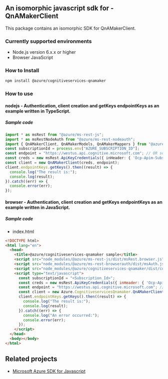 ## An isomorphic javascript sdk for - QnAMakerClient

This package contains an isomorphic SDK for QnAMakerClient.

### Currently supported environments

- Node.js version 6.x.x or higher
- Browser JavaScript

### How to Install

```bash
npm install @azure/cognitiveservices-qnamaker
```

### How to use

#### nodejs - Authentication, client creation and getKeys endpointKeys as an example written in TypeScript.

##### Sample code

```typescript
import * as msRest from "@azure/ms-rest-js";
import * as msRestNodeAuth from "@azure/ms-rest-nodeauth";
import { QnAMakerClient, QnAMakerModels, QnAMakerMappers } from "@azure/cognitiveservices-qnamaker";
const subscriptionId = process.env["AZURE_SUBSCRIPTION_ID"];
const endpoint = "https://westus.api.cognitive.microsoft.com"; // OR some other endpoint.
const creds = new msRest.ApiKeyCredentials({ inHeader: { 'Ocp-Apim-Subscription-Key': subscriptionId }});
const client = new QnAMakerClient(creds, endpoint);
client.endpointKeys.getKeys().then((result) => {
  console.log("The result is:");
  console.log(result);
}).catch((err) => {
  console.error(err);
});
```

#### browser - Authentication, client creation and getKeys endpointKeys as an example written in JavaScript.

##### Sample code

- index.html
```html
<!DOCTYPE html>
<html lang="en">
  <head>
    <title>@azure/cognitiveservices-qnamaker sample</title>
    <script src="node_modules/@azure/ms-rest-js/dist/msRest.browser.js"></script>
    <script src="node_modules/@azure/ms-rest-browserauth/dist/msAuth.js"></script>
    <script src="node_modules/@azure/cognitiveservices-qnamaker/dist/cognitiveservices-qnamaker.js"></script>
    <script type="text/javascript">
      const subscriptionId = "<Subscription_Id>";
      const creds = new msRest.ApiKeyCredentials({ inHeader: { 'Ocp-Apim-Subscription-Key': subscriptionId }});
      const endpoint = "https://westus.api.cognitive.microsoft.com"; // OR some other endpoint.
      const client = new Azure.CognitiveservicesQnamaker.QnAMakerClient(creds, endpoint);
      client.endpointKeys.getKeys().then((result) => {
        console.log("The result is:");
        console.log(result);
      }).catch((err) => {
        console.log("An error occurred:");
        console.error(err);
      });
    </script>
  </head>
  <body></body>
</html>
```

## Related projects

- [Microsoft Azure SDK for Javascript](https://github.com/Azure/azure-sdk-for-js)
